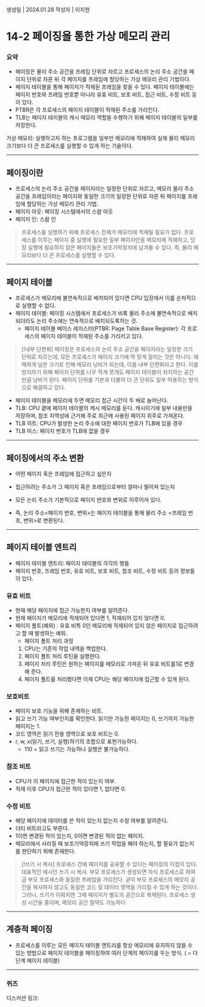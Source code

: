 생성일 | 2024.01.28
작성자 | 이지현
# 14-2 페이징을 통한 가상 메모리 관리

### 요약
- 페이징은 물리 주소 공간을 프레임 단위로 자르고 프로세스의 논리 주소 공간을 페이지 단위로 자른 뒤 각 페이지를 프레임에 할당하는 가상 메모리 관리 기법이다.
- 페이지 테이블을 통해 페이지가 적재된 프레임을 찾을 수 있다. 페이지 테이블에는 페이지 번호와 프레임 번호뿐 아니라 유효 비트, 보호 비트, 접근 비트, 수정 비트 등이 있다.
- PTBR은 각 프로세스의 페이지 테이블이 적재된 주소를 가리킨다.
- TLB는 페이지 테이블의 캐시 메모리 역할을 수행하기 위해 페이지 테이블의 일부를 저장한다.

가상 메모리: 실행하고자 하는 프로그램을 일부만 메모리에 적재하여 실제 물리 메모리 크기보다 더 큰 프로세스를 실행할 수 있게 하는 기술이다.

---
## 페이징이란

- 프로세스의 논리 주소 공간을 페이지라는 일정한 단위로 자르고, 메모리 물리 주소 공간을 프레임이라는 페이지와 동일한 크기의 일정한 단위로 자른 뒤 페이지를 프레임에 할당하는 가상 메모리 관리 기법.
- 페이지 아웃: 페이징 시스템에서의 스왑 아웃
- 페이지 인: 스왑 인

> 프로세스를 실행하기 위해 프로세스 전체가 메모리에 적재될 필요가 없다. 프로세스를 이루는 페이지 중 실행에 필요한 일부 페이지만을 메모리에 적재하고, 당장 실행에 필요하지 않은 페이지들은 보조기억장치에 남겨둘 수 있다. 즉, 물리 메모리보다 더 큰 프로세스를 실행할 수 있다.


---

## 페이지 테이블

- 프로세스가 메모리에 불연속적으로 배치되어 있다면 CPU 입장에서 이를 순차적으로 실행할 수 없다.
- 페이지 테이블: 페이징 시스템에서 프로세스가 비록 물리 주소에 불연속적으로 배치되더라도 논리 주소에는 연속적으로 배치되도록하는 것.
	- 페이지 테이블 베이스 레지스터(PTBR: Page Table Base Register): 각 프로세스의 페이지 테이블이 적재된 주소를 가리키고 있다.

> [!내부 단편화]
> 페이징은 프로세스의 논리 주소 공간을 페이지라는 일정한 크기 단위로 자르는데, 모든 프로세스가 페이지 크기에 딱 맞게 잘리는 것은 아니다. 애매하게 남은 크기로 인해 메모리 낭비가 되는데, 이를 내부 단편화라고 한다. 이를 방지하기 위해 페이지 단위를 너무 작게 쪼개도 페이지 테이블이 차지하는 공간만큼 낭비가 된다. 페이지 단위를 기본과 더불어 더 큰 단위도 일부 허용하는 방식으로 해결하고 있다.

- 페이지 테이블을 메모리에 두면 메모리 접근 시간이 두 배로 늘어난다.
- TLB:  CPU 곁에 페이지 테이블의 캐시 메모리를 둔다. 캐시이기에 일부 내용만을 저장하며, 참조 지역성에 근거해 주로 최근에 사용된 페이지 위주로 가져온다.
- TLB 히트: CPU가 발생한 논리 주소에 대한 페이지 번호가 TLB에 있을 경우
- TLB 미스: 페이지 번호가 TLB에 없을 경우

---

## 페이징에서의 주소 변환

- 어떤 페이지 혹은 프레임에 접근하고 싶은지
- 접근하려는 주소가 그 페이지 혹은 프레임으로부터 얼마나 떨어져 있는지

- 모든 논리 주소가 기본적으로 페이지 번호와 변위로 이루어져 있다.
- 즉, 논리 주소<페이지 번호, 변위>는 페이지 테이블을 통해 물리 주소 <프레임 번호, 변위>로 변환된다.

---

## 페이지 테이블 엔트리

- 페이지 테이블 엔트리: 페이지 테이블의 각각의 행들
- 페이지 번호, 프레임 번호, 유효 비트, 보호 비트, 참조 비트, 수정 비트 등의 정보들이 있다.

### 유효 비트

- 현재 해당 페이지에 접근 가능한지 여부를 알려준다.
- 현재 페이지가 메모리에 적재되어 있다면 1, 적재되어 있지 않다면 0.
- 페이지 폴트(예외) : 유효 비특 0인 메모리에 적재되어 있지 않은 페이지로 접근하려고 할 때 발생하는 예외.
	- 페이지 폴트 처리 과정
	1. CPU는 기존의 작업 내역을 백업한다.
	2. 페이지 폴트 처리 루틴을 실행한다.
	3. 페이지 처리 루틴은 원하는 페이지를 메모리로 가져온 뒤 유효 비트를1로 변경해 준다.
	4. 페이지 폴트를 처리했다면 이제 CPU는 해당 페이지에 접근할 수 있게 된다.

### 보호비트

- 페이지 보호 기능을 위해 존재하는 비트.
- 읽고 쓰기 가능 여부인지를 확인한다. 읽기만 가능한 페이지는 0, 쓰기까지 가능한 페이지는 1.
- 코드 영역은 읽기 전용 영역으로 보호 비트는 0.
- r, w, x(읽기, 쓰기, 실행)하기의 조합으로 표현가능하다.
	- 110 = 읽고 쓰기는 가능하나 실행은 불가능하다.

### 참조 비트

- CPU가 이 페이지에 접근한 적이 있는지 여부.
- 적재 이후 CPU가 접근한 적이 있다면 1, 없다면 0.

### 수정 비트

- 해당 페이지에 데이터를 쓴 적이 있는지 없는지 수정 여부를 알려준다.
- 더티 비트라고도 부른다.
- 1이면 변경된 적이 있는지, 0이면 변경된 적이 없는 페이지.
- 메모리에서 사라질 때 보조기억장치에 쓰기 작업을 해야 하는지, 할 필요가 없는지를 판단하기 위해 존재한다.

> [!쓰기 시 복사]
> 프로세스 간에 페이지를 공유할 수 있다는 페이징의 이점이 있다. 대표적인 예시인 쓰기 시 복사. 부모 프로세스가 생성되면 자식 프로세스로 하여금 부모 프로세스와 동일한 프레임을 가리킨다. 굳이 부모 프로세스의 메모리 공간을 복사하지 않고도 동일한 코드 및 데이터 영역을 가리킬 수 있게 하는 것이다. 그러나, 쓰기가 이뤄지면 그때 페이지가 별도의 공간으로 복제된다. 프로세스 생성 시간을 줄이며, 메모리 공간 절약도 가능하다.

---

## 계층적 페이징

- 프로세스를 이루는 모든 페이지 테이블 엔트리를 항상 메모리에 유지하지 않을 수 있는 방법으로 페이지 테이블을 페이징하여 여러 단계의 페이지를 두는 방식. ( = 다단계 페이지 테이블)

----
### 퀴즈

디스커션 링크: